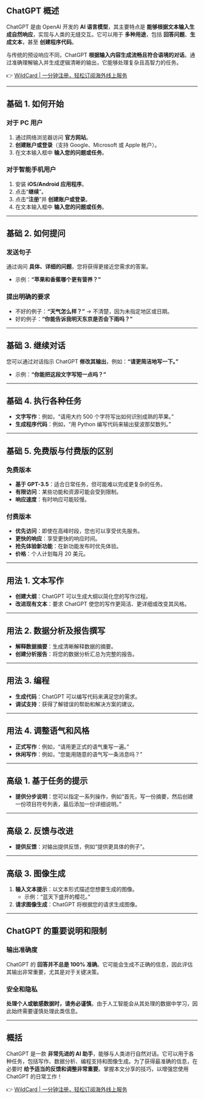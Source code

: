 ## ChatGPT 概述

ChatGPT 是由 OpenAI 开发的 **AI 语言模型**，其主要特点是 **能够根据文本输入生成自然响应**，实现与人类的无缝交互。它可以用于 **多种用途**，包括 **回答问题**、**生成文本**，甚至 **创建程序代码**。

与传统的预设响应不同，ChatGPT **根据输入内容生成流畅且符合语境的对话**。通过准确理解输入并生成逻辑清晰的输出，它能够处理复杂且高智力的任务。

👉 [WildCard | 一分钟注册，轻松订阅海外线上服务](https://bit.ly/bewildcard)

---

## 基础 1. 如何开始

### 对于 PC 用户

1. 通过网络浏览器访问 **官方网站**。
2. **创建账户或登录**（支持 Google、Microsoft 或 Apple 帐户）。
3. 在文本输入框中 **输入您的问题或任务**。

### 对于智能手机用户

1. 安装 **iOS/Android 应用程序**。
2. 点击“**继续**”。
3. 点击“**注册**”并 **创建账户或登录**。
4. 在文本输入框中 **输入您的问题或任务**。

---

## 基础 2. 如何提问

### 发送句子

通过询问 **具体、详细的问题**，您将获得更接近您需求的答案。

- 示例：**“苹果和香蕉哪个更有营养？”**

### 提出明确的要求

- 不好的例子：**“天气怎么样？”** → 不清楚，因为未指定地区或日期。
- 好的例子：**“你能告诉我明天东京是否会下雨吗？”**

---

## 基础 3. 继续对话

您可以通过对话指示 ChatGPT **修改其输出**，例如：**“请更简洁地写一下。”**

- 示例：**“你能把这段文字写短一点吗？”**

---

## 基础 4. 执行各种任务

- **文字写作**：例如，“请用大约 500 个字符写出如何识别成熟的苹果。”
- **生成程序代码**：例如，“用 Python 编写代码来输出斐波那契数列。”

---

## 基础 5. 免费版与付费版的区别

### 免费版本

- **基于 GPT-3.5**：适合日常任务，但可能难以完成更复杂的任务。
- **有限访问**：某些功能和资源可能会受到限制。
- **响应速度**：有时响应可能较慢。

### 付费版本

- **优先访问**：即使在高峰时段，您也可以享受优先服务。
- **更快的响应**：享受更快的响应时间。
- **抢先体验新功能**：在新功能发布时优先体验。
- **价格**：个人计划每月 20 美元。

---

## 用法 1. 文本写作

- **创建大纲**：ChatGPT 可以生成大纲以简化您的写作过程。
- **改进现有文本**：要求 ChatGPT 使您的写作更简洁、更详细或改变其风格。

---

## 用法 2. 数据分析及报告撰写

- **解释数据摘要**：生成清晰解释数据的摘要。
- **创建分析报告**：将您的数据分析汇总为完整的报告。

---

## 用法 3. 编程

- **生成代码**：ChatGPT 可以编写代码来满足您的需求。
- **调试支持**：获得了解错误的帮助和解决方案的建议。

---

## 用法 4. 调整语气和风格

- **正式写作**：例如，“请用更正式的语气重写一遍。”
- **休闲写作**：例如，“您能用随意的语气写一条消息吗？”

---

## 高级 1. 基于任务的提示

- **提供分步说明**：您可以指定一系列操作，例如“首先，写一份摘要，然后创建一份项目符号列表，最后添加一份详细说明。”

---

## 高级 2. 反馈与改进

- **提供反馈**：对输出提供反馈，例如“提供更具体的例子”。

---

## 高级 3. 图像生成

1. **输入文本提示**：以文本形式描述您想要生成的图像。
   - 示例：“蓝天下盛开的樱花。”
2. **请求图像生成**：ChatGPT 将根据您的请求生成图像。

---

## ChatGPT 的重要说明和限制

### 输出准确度

ChatGPT 的 **回答并不总是 100% 准确**。它可能会生成不正确的信息，因此评估其输出非常重要，尤其是对于关键决策。

### 安全和隐私

**处理个人或敏感数据时，请务必谨慎**。由于人工智能会从其处理的数据中学习，因此始终需要谨慎处理此类信息。

---

## 概括

ChatGPT 是一款 **非常先进的 AI 助手**，能够与人类进行自然对话。它可以用于各种任务，包括写作、数据分析、编程支持和图像生成。为了获得最准确的信息，在必要时 **给予适当的反馈和调整非常重要**。掌握本文分享的技巧，以增强您使用 ChatGPT 的日常工作！

👉 [WildCard | 一分钟注册，轻松订阅海外线上服务](https://bit.ly/bewildcard)